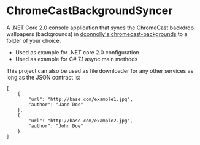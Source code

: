 # ChromeCastBackgroundSyncer
A .NET Core 2.0 console application that syncs the ChromeCast backdrop wallpapers (backgrounds) in [dconnolly's chromecast-backgrounds](https://github.com/dconnolly/chromecast-backgrounds) to a folder of your choice.

* Used as example for .NET core 2.0 configuration
* Used as example for C# 7.1 async main methods

This project can also be used as file downloader for any other services as long as the JSON contract is:

```
[
    {
        "url": "http://base.com/example1.jpg",
        "author": "Jane Doe"
    },
    {
        "url": "http://base.com/example2.jpg",
        "author": "John Doe"
    }
]
```
